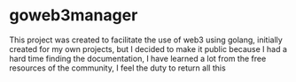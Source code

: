 # goweb3manager

This project was created to facilitate the use of web3 using golang, initially created for my own projects, but I decided to make it public because I had a hard time finding the documentation, I have learned a lot from the free resources of the community, I feel the duty to return all this